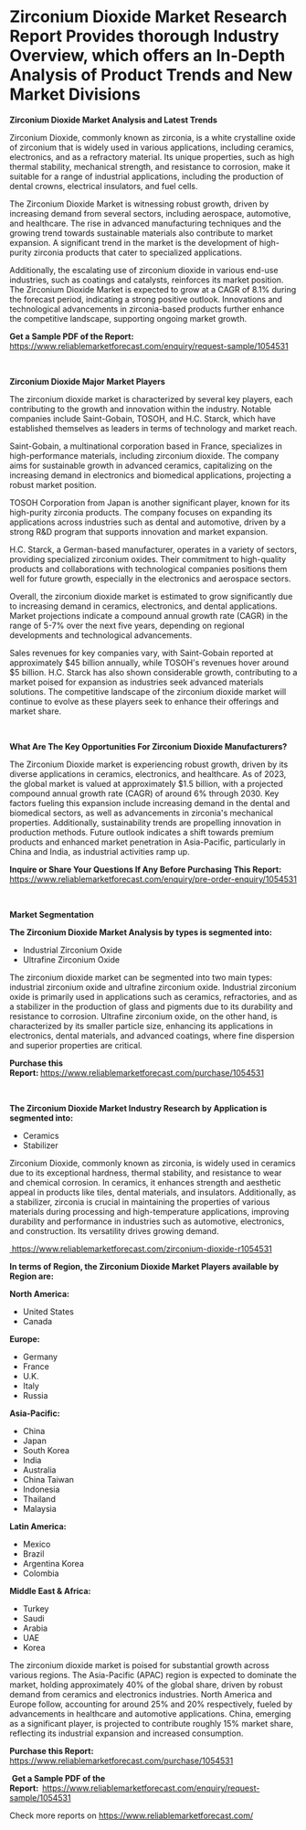 <p><h1>Zirconium Dioxide Market Research Report Provides thorough Industry Overview, which offers an In-Depth Analysis of Product Trends and New Market Divisions</h1></p><p><strong>Zirconium Dioxide Market Analysis and Latest Trends</strong></p>
<p><p>Zirconium Dioxide, commonly known as zirconia, is a white crystalline oxide of zirconium that is widely used in various applications, including ceramics, electronics, and as a refractory material. Its unique properties, such as high thermal stability, mechanical strength, and resistance to corrosion, make it suitable for a range of industrial applications, including the production of dental crowns, electrical insulators, and fuel cells.</p><p>The Zirconium Dioxide Market is witnessing robust growth, driven by increasing demand from several sectors, including aerospace, automotive, and healthcare. The rise in advanced manufacturing techniques and the growing trend towards sustainable materials also contribute to market expansion. A significant trend in the market is the development of high-purity zirconia products that cater to specialized applications.</p><p>Additionally, the escalating use of zirconium dioxide in various end-use industries, such as coatings and catalysts, reinforces its market position. The Zirconium Dioxide Market is expected to grow at a CAGR of 8.1% during the forecast period, indicating a strong positive outlook. Innovations and technological advancements in zirconia-based products further enhance the competitive landscape, supporting ongoing market growth.</p></p>
<p><strong>Get a Sample PDF of the Report:&nbsp;</strong> <a href="https://www.reliablemarketforecast.com/enquiry/request-sample/1054531?utm_campaign=2516&utm_medium=2&utm_source=Github&utm_content=ia&utm_term=31032025&utm_id=zirconium-dioxide">https://www.reliablemarketforecast.com/enquiry/request-sample/1054531</a></p>
<p>&nbsp;</p>
<p><strong>Zirconium Dioxide Major Market Players</strong></p>
<p><p>The zirconium dioxide market is characterized by several key players, each contributing to the growth and innovation within the industry. Notable companies include Saint-Gobain, TOSOH, and H.C. Starck, which have established themselves as leaders in terms of technology and market reach.</p><p>Saint-Gobain, a multinational corporation based in France, specializes in high-performance materials, including zirconium dioxide. The company aims for sustainable growth in advanced ceramics, capitalizing on the increasing demand in electronics and biomedical applications, projecting a robust market position.</p><p>TOSOH Corporation from Japan is another significant player, known for its high-purity zirconia products. The company focuses on expanding its applications across industries such as dental and automotive, driven by a strong R&D program that supports innovation and market expansion.</p><p>H.C. Starck, a German-based manufacturer, operates in a variety of sectors, providing specialized zirconium oxides. Their commitment to high-quality products and collaborations with technological companies positions them well for future growth, especially in the electronics and aerospace sectors.</p><p>Overall, the zirconium dioxide market is estimated to grow significantly due to increasing demand in ceramics, electronics, and dental applications. Market projections indicate a compound annual growth rate (CAGR) in the range of 5-7% over the next five years, depending on regional developments and technological advancements.</p><p>Sales revenues for key companies vary, with Saint-Gobain reported at approximately $45 billion annually, while TOSOH's revenues hover around $5 billion. H.C. Starck has also shown considerable growth, contributing to a market poised for expansion as industries seek advanced materials solutions. The competitive landscape of the zirconium dioxide market will continue to evolve as these players seek to enhance their offerings and market share.</p></p>
<p>&nbsp;</p>
<p><strong>What Are The Key Opportunities For Zirconium Dioxide Manufacturers?</strong></p>
<p><p>The Zirconium Dioxide market is experiencing robust growth, driven by its diverse applications in ceramics, electronics, and healthcare. As of 2023, the global market is valued at approximately $1.5 billion, with a projected compound annual growth rate (CAGR) of around 6% through 2030. Key factors fueling this expansion include increasing demand in the dental and biomedical sectors, as well as advancements in zirconia's mechanical properties. Additionally, sustainability trends are propelling innovation in production methods. Future outlook indicates a shift towards premium products and enhanced market penetration in Asia-Pacific, particularly in China and India, as industrial activities ramp up.</p></p>
<p><strong>Inquire or Share Your Questions If Any Before Purchasing This Report:</strong> <a href="https://www.reliablemarketforecast.com/enquiry/pre-order-enquiry/1054531?utm_campaign=2516&utm_medium=2&utm_source=Github&utm_content=ia&utm_term=31032025&utm_id=zirconium-dioxide">https://www.reliablemarketforecast.com/enquiry/pre-order-enquiry/1054531</a></p>
<p>&nbsp;</p>
<p><strong>Market Segmentation</strong></p>
<p><strong>The Zirconium Dioxide Market Analysis by types is segmented into:</strong></p>
<p><ul><li>Industrial Zirconium Oxide</li><li>Ultrafine Zirconium Oxide</li></ul></p>
<p><p>The zirconium dioxide market can be segmented into two main types: industrial zirconium oxide and ultrafine zirconium oxide. Industrial zirconium oxide is primarily used in applications such as ceramics, refractories, and as a stabilizer in the production of glass and pigments due to its durability and resistance to corrosion. Ultrafine zirconium oxide, on the other hand, is characterized by its smaller particle size, enhancing its applications in electronics, dental materials, and advanced coatings, where fine dispersion and superior properties are critical.</p></p>
<p><strong>Purchase this Report:&nbsp;</strong><a href="https://www.reliablemarketforecast.com/purchase/1054531?utm_campaign=2516&utm_medium=2&utm_source=Github&utm_content=ia&utm_term=31032025&utm_id=zirconium-dioxide">https://www.reliablemarketforecast.com/purchase/1054531</a></p>
<p>&nbsp;</p>
<p><strong>The Zirconium Dioxide Market Industry Research by Application is segmented into:</strong></p>
<p><ul><li>Ceramics</li><li>Stabilizer</li></ul></p>
<p><p>Zirconium Dioxide, commonly known as zirconia, is widely used in ceramics due to its exceptional hardness, thermal stability, and resistance to wear and chemical corrosion. In ceramics, it enhances strength and aesthetic appeal in products like tiles, dental materials, and insulators. Additionally, as a stabilizer, zirconia is crucial in maintaining the properties of various materials during processing and high-temperature applications, improving durability and performance in industries such as automotive, electronics, and construction. Its versatility drives growing demand.</p></p>
<p><a href="https://www.reliablemarketforecast.com/zirconium-dioxide-r1054531?utm_campaign=2516&utm_medium=2&utm_source=Github&utm_content=ia&utm_term=31032025&utm_id=zirconium-dioxide">&nbsp;https://www.reliablemarketforecast.com/zirconium-dioxide-r1054531</a></p>
<p><strong>In terms of Region, the Zirconium Dioxide Market Players available by Region are:</strong></p>
<p>
    <p> <strong> North America: </strong>
        <ul>
            <li>United States</li>
            <li>Canada</li>
        </ul>
        </p> 
    <p> <strong> Europe: </strong>
        <ul>
            <li>Germany</li>
            <li>France</li>
            <li>U.K.</li>
            <li>Italy</li>
            <li>Russia</li>
        </ul>
        </p> 
    <p> <strong> Asia-Pacific: </strong>
        <ul>
            <li>China</li>
            <li>Japan</li>
            <li>South Korea</li>
            <li>India</li>
            <li>Australia</li>
            <li>China Taiwan</li>
            <li>Indonesia</li>
            <li>Thailand</li>
            <li>Malaysia</li>
        </ul>
        </p> 
    <p> <strong> Latin America: </strong>
        <ul>
            <li>Mexico</li>
            <li>Brazil</li>
            <li>Argentina Korea</li>
            <li>Colombia</li>
        </ul>
        </p> 
    <p> <strong> Middle East & Africa: </strong>
        <ul>
            <li>Turkey</li>
            <li>Saudi</li>
            <li>Arabia</li>
            <li>UAE</li>
            <li>Korea</li>
        </ul>
    </p>
    </p>
<p><p>The zirconium dioxide market is poised for substantial growth across various regions. The Asia-Pacific (APAC) region is expected to dominate the market, holding approximately 40% of the global share, driven by robust demand from ceramics and electronics industries. North America and Europe follow, accounting for around 25% and 20% respectively, fueled by advancements in healthcare and automotive applications. China, emerging as a significant player, is projected to contribute roughly 15% market share, reflecting its industrial expansion and increased consumption.</p></p>
<p><strong>Purchase this Report: </strong><a href="https://www.reliablemarketforecast.com/purchase/1054531?utm_campaign=2516&utm_medium=2&utm_source=Github&utm_content=ia&utm_term=31032025&utm_id=zirconium-dioxide">https://www.reliablemarketforecast.com/purchase/1054531</a></p>
<p>&nbsp;<strong>Get a Sample PDF of the Report:&nbsp;&nbsp;</strong><a href="https://www.reliablemarketforecast.com/enquiry/request-sample/1054531?utm_campaign=2516&utm_medium=2&utm_source=Github&utm_content=ia&utm_term=31032025&utm_id=zirconium-dioxide">https://www.reliablemarketforecast.com/enquiry/request-sample/1054531</a></p>
<p><strong></strong></p>
<p>Check more reports on <a href="https://www.reliablemarketforecast.com/?utm_campaign=2516&utm_medium=2&utm_source=Github&utm_content=ia&utm_term=31032025&utm_id=zirconium-dioxide">https://www.reliablemarketforecast.com/</a></p>